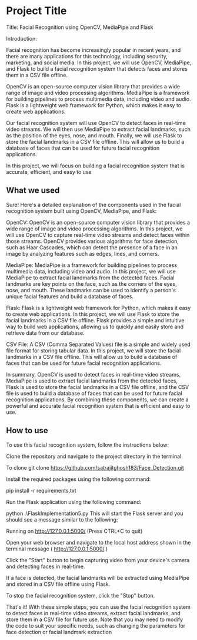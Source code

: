 
# Project Title
Title: Facial Recognition using OpenCV, MediaPipe and Flask

Introduction:

Facial recognition has become increasingly popular in recent years, and there are many applications for this technology, including security, marketing, and social media. In this project, we will use OpenCV, MediaPipe, and Flask to build a facial recognition system that detects faces and stores them in a CSV file offline.

OpenCV is an open-source computer vision library that provides a wide range of image and video processing algorithms. MediaPipe is a framework for building pipelines to process multimedia data, including video and audio. Flask is a lightweight web framework for Python, which makes it easy to create web applications.

Our facial recognition system will use OpenCV to detect faces in real-time video streams. We will then use MediaPipe to extract facial landmarks, such as the position of the eyes, nose, and mouth. Finally, we will use Flask to store the facial landmarks in a CSV file offline. This will allow us to build a database of faces that can be used for future facial recognition applications.

In this project, we will focus on building a facial recognition system that is accurate, efficient, and easy to use


## What we used 
Sure! Here's a detailed explanation of the components used in the facial recognition system built using OpenCV, MediaPipe, and Flask:

OpenCV: OpenCV is an open-source computer vision library that provides a wide range of image and video processing algorithms. In this project, we will use OpenCV to capture real-time video streams and detect faces within those streams. OpenCV provides various algorithms for face detection, such as Haar Cascades, which can detect the presence of a face in an image by analyzing features such as edges, lines, and corners.

MediaPipe: MediaPipe is a framework for building pipelines to process multimedia data, including video and audio. In this project, we will use MediaPipe to extract facial landmarks from the detected faces. Facial landmarks are key points on the face, such as the corners of the eyes, nose, and mouth. These landmarks can be used to identify a person's unique facial features and build a database of faces.

Flask: Flask is a lightweight web framework for Python, which makes it easy to create web applications. In this project, we will use Flask to store the facial landmarks in a CSV file offline. Flask provides a simple and intuitive way to build web applications, allowing us to quickly and easily store and retrieve data from our database.

CSV File: A CSV (Comma Separated Values) file is a simple and widely used file format for storing tabular data. In this project, we will store the facial landmarks in a CSV file offline. This will allow us to build a database of faces that can be used for future facial recognition applications.

In summary, OpenCV is used to detect faces in real-time video streams, MediaPipe is used to extract facial landmarks from the detected faces, Flask is used to store the facial landmarks in a CSV file offline, and the CSV file is used to build a database of faces that can be used for future facial recognition applications. By combining these components, we can create a powerful and accurate facial recognition system that is efficient and easy to use.
## How to use 
To use this facial recognition system, follow the instructions below:

Clone the repository and navigate to the project directory in the terminal.
 
To clone 
git clone https://github.com/satrajitghosh183/Face_Detection.git

Install the required packages using the following command:

pip install -r requirements.txt

Run the Flask application using the following command:


python .\FlaskImplementation5.py
This will start the Flask server and you should see a message similar to the following:


Running on http://127.0.0.1:5000/ (Press CTRL+C to quit)

Open your web browser and navigate to the local host address shown in the terminal message ( http://127.0.0.1:5000/.)

Click the "Start" button to begin capturing video from your device's camera and detecting faces in real-time.

If a face is detected, the facial landmarks will be extracted using MediaPipe and stored in a CSV file offline using Flask.

To stop the facial recognition system, click the "Stop" button.

That's it! With these simple steps, you can use the facial recognition system to detect faces in real-time video streams, extract facial landmarks, and store them in a CSV file for future use. Note that you may need to modify the code to suit your specific needs, such as changing the parameters for face detection or facial landmark extraction


